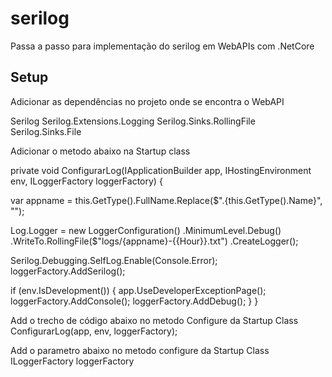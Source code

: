 # serilog
Passa a passo para implementação do serilog em WebAPIs com .NetCore

## Setup

Adicionar as dependências no projeto onde se encontra o WebAPI

Serilog
Serilog.Extensions.Logging
Serilog.Sinks.RollingFile
Serilog.Sinks.File

Adicionar o metodo abaixo na Startup class

private void ConfigurarLog(IApplicationBuilder app, IHostingEnvironment env, ILoggerFactory loggerFactory)
{

   var appname = this.GetType().FullName.Replace($".{this.GetType().Name}", "");

   Log.Logger = new LoggerConfiguration()
     .MinimumLevel.Debug()
     .WriteTo.RollingFile($"logs/{appname}-{{Hour}}.txt")
     .CreateLogger();

   Serilog.Debugging.SelfLog.Enable(Console.Error);
   loggerFactory.AddSerilog();

   if (env.IsDevelopment())
   {
      app.UseDeveloperExceptionPage();
      loggerFactory.AddConsole();
      loggerFactory.AddDebug();
   }
}

Add o trecho de código abaixo no metodo Configure da Startup Class
ConfigurarLog(app, env, loggerFactory);

Add o parametro abaixo no metodo configure da Startup Class
ILoggerFactory loggerFactory
